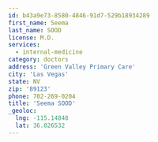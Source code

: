```yaml
---
id: b43a9e73-8580-4846-91d7-529b18934289
first_name: Seema
last_name: SOOD
license: M.D.
services:
  - internal-medicine
category: doctors
address: 'Green Valley Primary Care'
city: 'Las Vegas'
state: NV
zip: '89123'
phone: 702-269-0204
title: 'Seema SOOD'
_geoloc:
  lng: -115.14848
  lat: 36.026532
---
```

